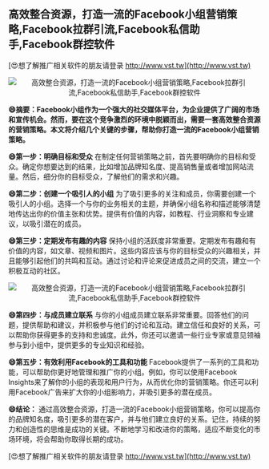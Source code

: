 ## **高效整合资源，打造一流的Facebook小组营销策略,Facebook拉群引流,Facebook私信助手,Facebook群控软件**

[😍想了解推广相关软件的朋友请登录 http://www.vst.tw](http://www.vst.tw)

 <center><img src="https://vst.tw/MP4/tuiguang/png/2.png" alt="高效整合资源，打造一流的Facebook小组营销策略,Facebook拉群引流,Facebook私信助手,Facebook群控软件"></center>

**😄摘要：Facebook小组作为一个强大的社交媒体平台，为企业提供了广阔的市场和宣传机会。然而，要在这个竞争激烈的环境中脱颖而出，需要一套高效整合资源的营销策略。本文将介绍几个关键的步骤，帮助你打造一流的Facebook小组营销策略。**

**😄第一步：明确目标和受众**
在制定任何营销策略之前，首先要明确你的目标和受众。确定你想要达到的结果，比如增加品牌知名度、提高销售量或者增加网站流量。然后，细分你的目标受众，了解他们的需求和兴趣。

**😄第二步：创建一个吸引人的小组**
为了吸引更多的关注和成员，你需要创建一个吸引人的小组。选择一个与你的业务相关的主题，并确保小组名称和描述能够清楚地传达出你的价值主张和优势。提供有价值的内容，如教程、行业洞察和专业建议，以吸引潜在的成员。

**😄第三步：定期发布有趣的内容**
保持小组的活跃度非常重要。定期发布有趣和有价值的内容，如文章、视频和图片。这些内容应该与你的目标受众的兴趣相关，并且能够引起他们的共鸣和互动。通过讨论和评论来促进成员之间的交流，建立一个积极互动的社区。

 <center><img src="https://vst.tw/MP4/tuiguang/png/5.png" alt="高效整合资源，打造一流的Facebook小组营销策略,Facebook拉群引流,Facebook私信助手,Facebook群控软件"></center>

**😄第四步：与成员建立联系**
与你的小组成员建立联系非常重要。回答他们的问题，提供帮助和建议，并积极参与他们的讨论和互动。建立信任和良好的关系，可以帮助你获得更多的支持和忠诚度。此外，你还可以邀请一些行业专家或意见领袖参与到小组中，提供更多的专业知识和经验。

**😄第五步：有效利用Facebook的工具和功能**
Facebook提供了一系列的工具和功能，可以帮助你更好地管理和推广你的小组。例如，你可以使用Facebook Insights来了解你的小组的表现和用户行为，从而优化你的营销策略。你还可以利用Facebook广告来扩大你的小组影响力，并吸引更多的潜在成员。

**😄结论：**
通过高效整合资源，打造一流的Facebook小组营销策略，你可以提高你的品牌知名度，吸引更多的潜在客户，并与他们建立良好的关系。记住，持续的努力和创造性的思维是成功的关键。不断地学习和改进你的策略，适应不断变化的市场环境，将会帮助你取得长期的成功。

[😍想了解推广相关软件的朋友请登录 http://www.vst.tw](http://www.vst.tw)



